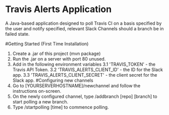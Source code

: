 # Travis Alerts Application
A Java-based application designed to poll Travis CI on a basis specified by the user and notify specified, relevant Slack Channels should a branch be in failed state. 

#Getting Started (First Time Installation)
1. Create a .jar of this project (mvn package)
2. Run the .jar on a server with port 80 unused.
3. Add in the following environment variables
3.1 'TRAVIS_TOKEN' - the Travis API Token.
3.2 'TRAVIS_ALERTS_CLIENT_ID' - the ID for the Slack app.
3.3 'TRAVIS_ALERTS_CLIENT_SECRET' - the client secret for the Slack app. 
#Configuring new channels
1. Go to [YOURSERVERHOSTNAME]/newchannel and follow the instructions on-screen.
2. On the newly configured channel, type /addbranch [repo] [branch] to start polling a new branch.
3. Type /startpolling [time] to commence polling.
